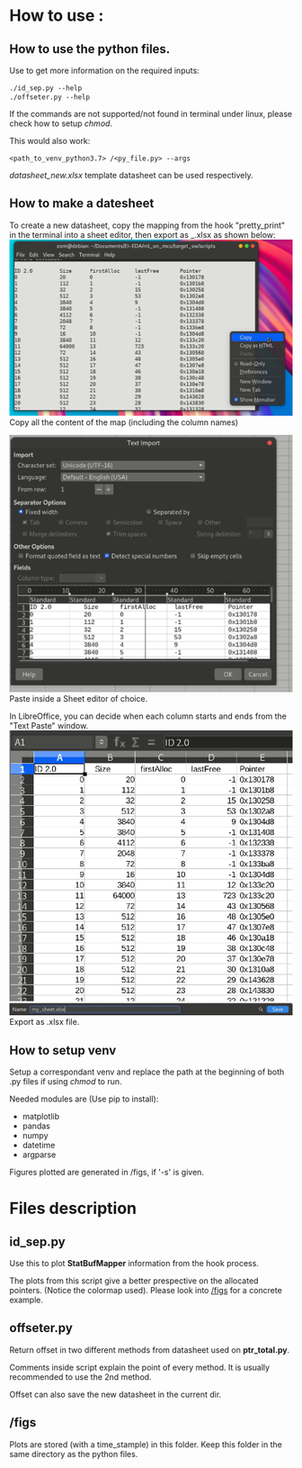 # How to use : 
## How to use the python files.
Use to get more information on the required inputs: 
```
./id_sep.py --help 
./offseter.py --help
```
If the commands are not supported/not found in terminal under linux, please check how to setup _chmod_.

This would also work:
```
<path_to_venv_python3.7> /<py_file.py> --args
```

_datasheet_new.xlsx_ template datasheet can be used respectively.


## How to make a datesheet
To create a new datasheet, copy the mapping from the hook "pretty_print" in the terminal into a sheet editor, then export as _.xlsx as shown below:
![step1](/pics/pic_2.png)
Copy all the content of the map (including the column names)

![step2](/pics/pic_3.png)
Paste inside a Sheet editor of choice. 

In LibreOffice, you can decide when each column starts and ends from the "Text Paste" window.
![step2_1](/pics/pic_4.png)
![step3](/pics/pic_5.png)
Export as .xlsx file.

## How to setup venv
Setup a correspondant venv and replace the path at the beginning of both .py files if using _chmod_ to run.
 
Needed modules are (Use pip to install):
- matplotlib
- pandas 
- numpy
- datetime
- argparse

Figures plotted are generated in /figs, if '-s' is given.
# Files description
## id_sep.py 
Use this to plot **StatBufMapper** information from the hook process.

The plots from this script give a better prespective on the allocated pointers. (Notice the colormap used). Please look into [/figs](python/figs) for a concrete example.

## offseter.py
Return offset in two different methods from datasheet used on **ptr_total.py**. 

Comments inside script explain the point of every method. It is usually recommended to use the 2nd method. 

Offset can also save the new datasheet in the current dir.

## /figs
Plots are stored (with a time_stample) in this folder. Keep this folder in the same directory as the python files.
